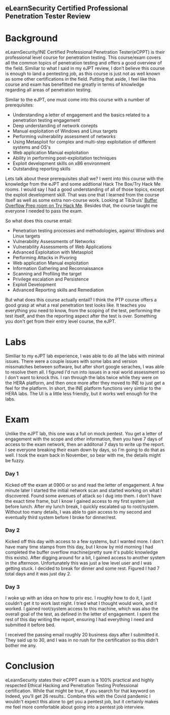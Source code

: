 ## eLearnSecurity Certified Professional Penetration Tester Review  

# Background  

eLearnSecurity/INE Certified Professional Penetration Tester(eCPPT) is their professional level course for penetration testing. This course/exam covers all the common topics of penetration testing and offers a good overview of the field. Similiar to what I said in my eJPT review, I don’t believe this course is enough to land a pentesting job, as this course is just not as well known as some other certifications in the field. Putting that aside, I feel like this course and exam has benefitted me greatly in terms of knowledge regarding all areas of penetration testing.  

Similar to the eJPT, one must come into this course with a number of prerequisites:  
  - Understanding a letter of engagement and the basics related to a penetration testing engagement
  - Deep understanding of network conepts
  - Manual exploitation of Windows and Linux targets
  - Performing vulnerability assessment of networks
  - Using Metasploit for complex and multi-step exploitation of different systems and OS's
  - Web application Manual exploitation
  - Ability in performing post-exploitation techniques
  - Exploit development skills on x86 environment
  - Outstanding reporting skills
  
Lets talk about these prerequisites shall we? I went into this course with the knowledge from the eJPT and some addtional Hack The Box/Try Hack Me rooms.  I would say I had a good understanding of all of those topics, except the exploit development skill.  That was one that I learned from the course itself as well as some extra non-course work.  Looking at Tib3ruis' [Buffer Overflow Prep room on Try Hack Me](https://tryhackme.com/room/bufferoverflowprep).  Besides that, the course taught me everyone I needed to pass the exam.

So what does this course entail:
  - Penetration testing processes and methodologies, against Windows and Linux targets
  - Vulnerability Assessments of Networks
  - Vulnerability Assessments of Web Applications
  - Advanced Exploitation with Metasploit
  - Performing Attacks in Pivoring
  - Web application Manual exploitation
  - Information Gathering and Reconnaissance
  - Scanning and Profiling the target
  - Privilege escalation and Persistence
  - Exploit Development
  - Advanced Reporting skills and Remediation
  
But what does this course actually entail?  I think the PTP course offers a good grasp at what a real penetration test looks like.  It teaches you everything you need to know, from the scoping of the test, performing the test itself, and then the reporting aspect after the test is over.  Something you don't get from their entry level course, the eJPT.

# Labs  
Similiar to my eJPT lab experience, I was able to do all the labs with minimal issues.  There were a couple issues with some labs and version missmatches between software, but after short google seraches, I was able to resolve them all.  I figured I'd run into issues in a real world assessment so I don't want to knock this.  I ran through the labs twice while they were on the HERA platform, and then once more after they moved to INE to just get a feel for the platform. In short, the INE platform functions very simliar to the HERA labs.  The UI is a little less friendly, but it works well enough for the labs.

# Exam  
Unlike the eJPT lab, this one was a full on mock pentest.  You get a letter of engagement with the scope and other information, then you have 7 days of access to the exam network, then an additonal 7 days to write up the report.  I see everyone breaking their exam down by days, so I'm going to do that as well.  I took the exam back in November, so bear with me, the details might be fuzzy.

### Day 1  
Kicked off the exam at 0900 or so and read the letter of engagement.  A few minute later I started the initial network scan and started working on what I discovered.  Found some avenues of attack so I dug into them.  I don't have the exact time frame, but I know I gained access to my first system just before lunch.  After my lunch break, I quickly escalated up to root/system.  Without too many details, I was able to gain access to my second and eventually third system before I broke for dinner/rest.

### Day 2  
Kicked off this day with access to a few systems, but I wanted more.  I don't have many time stamps from this day, but I know by mid morning I had completed the buffer overflow machine(pretty sure it's public knowledge this exists).  After digging around for a bit, I gained access to another system in the afternoon.  Unfortunately this was just a low level user and I was getting stuck.  I decided to break for dinner and some rest.  Figured I had 7 total days and it was just day 2.

### Day 3
I woke up with an idea on how to priv esc.  I roughly how to do it, I just couldn't get it to work last night.  I tried what I thought would work, and it worked.  I gained root/system access to this machine, which was also the overall goal of the test, as defined in the letter of engagement.  I spent the rest of this day writing the report, ensuring I had everything I need and submitted it before bed.

I received the passing email roughly 20 business days after I submitted it.  They said up to 30, and I was in no rush for the certification so this didn't bother me any.

# Conclusion

eLearnSecurity states their eCPPT exam is a 100% practical and highly respected Ethical Hacking and Penetration Testing Professional certification.  While that might be true, if you search for that keyword on Indeed, you'll get 26 results.. Combine this with the Covid pandemic I wouldn't expect this alone to get you a pentest job, but it certainly makes me feel more comfortable about going into a pentest job interview.
